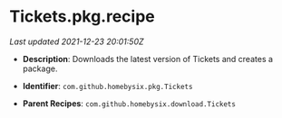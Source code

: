 # Tickets.pkg.recipe

_Last updated 2021-12-23 20:01:50Z_

- **Description**: Downloads the latest version of Tickets and creates a package.

- **Identifier**: `com.github.homebysix.pkg.Tickets`

- **Parent Recipes**: `com.github.homebysix.download.Tickets`
